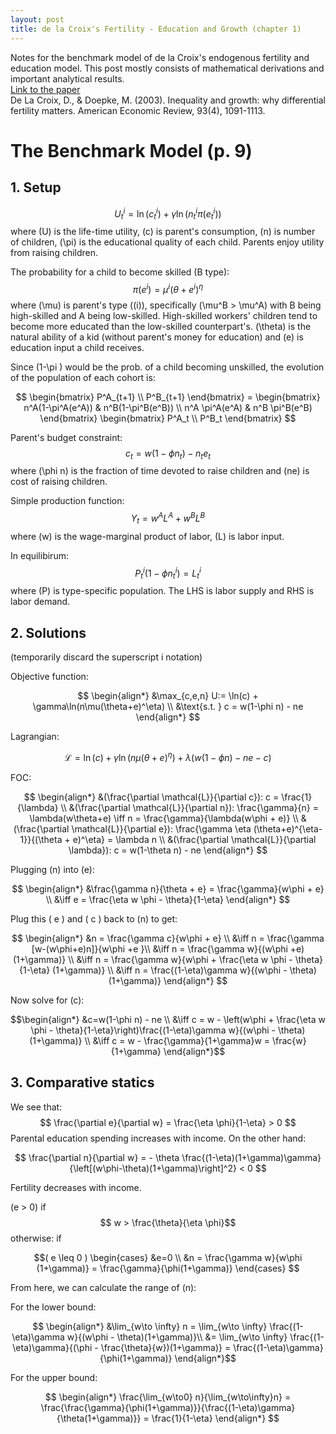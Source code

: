 ```yaml
---
layout: post
title: de la Croix's Fertility - Education and Growth (chapter 1)
---
```


Notes for the benchmark model of de la Croix's endogenous fertility and education model. This post mostly consists of mathematical derivations and important analytical results.  
[Link to the paper](https://www.aeaweb.org/articles?id=10.1257/000282803769206214)  
De La Croix, D., & Doepke, M. (2003). Inequality and growth: why differential fertility matters. American Economic Review, 93(4), 1091-1113.

# The Benchmark Model (p. 9)

## 1\. Setup

$$ U^i_t = \ln(c^i_t) + \gamma \ln(n^i_t \pi(e^i_t))$$ where \(U\) is the life-time utility, \(c\) is parent's consumption, \(n\) is number of children, \(\pi\) is the educational quality of each child. Parents enjoy utility from raising children.

The probability for a child to become skilled (B type): $$ \pi(e^i) = \mu^i (\theta + e^i)^\eta$$ where \(\mu\) is parent's type \((i)\), specifically \(\mu^B > \mu^A\) with B being high-skilled and A being low-skilled. High-skilled workers' children tend to become more educated than the low-skilled counterpart's. \(\theta\) is the natural ability of a kid (without parent's money for education) and \(e\) is education input a child receives.

Since \(1-\pi \) would be the prob. of a child becoming unskilled, the evolution of the population of each cohort is:

 $$ \begin{bmatrix} P^A_{t+1} \\ P^B_{t+1} \end{bmatrix} = \begin{bmatrix} n^A(1-\pi^A(e^A)) & n^B(1-\pi^B(e^B)) \\ n^A \pi^A(e^A) & n^B \pi^B(e^B) \end{bmatrix} \begin{bmatrix} P^A_t \\ P^B_t \end{bmatrix} $$

Parent's budget constraint: $$ c_t = w(1-\phi n_t) - n_t e_t$$ where \(\phi n\) is the fraction of time devoted to raise children and \(ne\) is cost of raising children.

Simple production function: $$ Y_t = w^A L^A + w^B L^B$$ where \(w\) is the wage-marginal product of labor, \(L\) is labor input.

In equilibirum: $$P^i_t(1-\phi n_t^i) = L^i_t$$ where \(P\) is type-specific population. The LHS is labor supply and RHS is labor demand.

## 2\. Solutions

(temporarily discard the superscript i notation)

Objective function:

$$ \begin{align*} &\max_{c,e,n} U:= \ln(c) + \gamma\ln(n\mu(\theta+e)^\eta) \\ &\text{s.t. } c = w(1-\phi n) - ne \end{align*} $$

 Lagrangian:

$$\mathcal{L} = \ln(c) + \gamma \ln(n\mu(\theta+e)^\eta) + \lambda (w(1-\phi n) - ne - c)$$

FOC:

 $$ \begin{align*} &(\frac{\partial \mathcal{L}}{\partial c}): c = \frac{1}{\lambda} \\ &(\frac{\partial \mathcal{L}}{\partial n}): \frac{\gamma}{n} = \lambda(w\theta+e) \iff n = \frac{\gamma}{\lambda(w\phi + e)} \\ &(\frac{\partial \mathcal{L}}{\partial e}): \frac{\gamma \eta (\theta+e)^{\eta-1}}{(\theta + e)^\eta} = \lambda n \\ &(\frac{\partial \mathcal{L}}{\partial \lambda}): c = w(1-\theta n) - ne \end{align*} $$

Plugging \(n\) into \(e\):

 $$ \begin{align*} &\frac{\gamma n}{\theta + e} = \frac{\gamma}{w\phi + e} \\ &\iff e = \frac{\eta w \phi - \theta}{1-\eta} \end{align*} $$

Plug this \( e \) and \( c \) back to \(n\) to get:

 $$ \begin{align*} &n = \frac{\gamma c}{w\phi + e} \\ &\iff n = \frac{\gamma [w-(w\phi+e)n]}{w\phi +e }\\ &\iff n = \frac{\gamma w}{(w\phi +e)(1+\gamma)} \\ &\iff n = \frac{\gamma w}{w\phi + \frac{\eta w \phi - \theta}{1-\eta} (1+\gamma)} \\ &\iff n = \frac{(1-\eta)\gamma w}{(w\phi - \theta)(1+\gamma)} \end{align*} $$

Now solve for \(c\):

$$\begin{align*} &c=w(1-\phi n) - ne \\ &\iff c = w - \left(w\phi + \frac{\eta w \phi - \theta}{1-\eta}\right)\frac{(1-\eta)\gamma w}{(w\phi - \theta)(1+\gamma)} \\ &\iff c = w - \frac{\gamma}{1+\gamma}w = \frac{w}{1+\gamma} \end{align*}$$

## 3\. Comparative statics

We see that: $$ \frac{\partial e}{\partial w} = \frac{\eta \phi}{1-\eta} > 0 $$ Parental education spending increases with income. On the other hand:

$$ \frac{\partial n}{\partial w} = - \theta \frac{(1-\eta)(1+\gamma)\gamma}{\left[(w\phi-\theta)(1+\gamma)\right]^2} < 0 $$

Fertility decreases with income.

\(e > 0\) if $$ w > \frac{\theta}{\eta \phi}$$ otherwise: if

$$( e \leq 0 ) \begin{cases} &e=0 \\ &n = \frac{\gamma w}{w\phi (1+\gamma)} = \frac{\gamma}{\phi(1+\gamma)} \end{cases} $$

From here, we can calculate the range of \(n\):

For the lower bound:

$$ \begin{align*} &\lim_{w\to \infty} n = \lim_{w\to \infty} \frac{(1-\eta)\gamma w}{(w\phi - \theta)(1+\gamma)}\\ &= \lim_{w\to \infty} \frac{(1-\eta)\gamma}{(\phi - \frac{\theta}{w})(1+\gamma)} = \frac{(1-\eta)\gamma}{\phi(1+\gamma)} \end{align*}$$

For the upper bound:

$$ \begin{align*} \frac{\lim_{w\to0} n}{\lim_{w\to\infty}n} = \frac{\frac{\gamma}{\phi(1+\gamma)}}{\frac{(1-\eta)\gamma}{\theta(1+\gamma)}} = \frac{1}{1-\eta} \end{align*} $$
